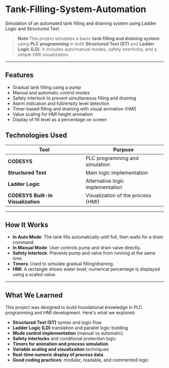 # Tank-Filling-System-Automation
Simulation of an automated tank filling and draining system using Ladder Logic and Structured Text

> **Note**:This project simulates a basic **tank filling and draining system** using **PLC programming** in both **Structured Text (ST)** and **Ladder Logic (LD)**. It includes auto/manual modes, safety interlocks, and a simple HMI visualization.

---

## Features

-  Gradual tank filling using a pump
-  Manual and automatic control modes
-  Safety interlock to prevent simultaneous filling and draining
-  Alarm indication and full/empty level detection
-  Timer-based filling and draining with visual animation (HMI)
-  Value scaling for HMI height animation
-  Display of fill level as a percentage on screen


## Technologies Used

| Tool          | Purpose                               |
|---------------|----------------------------------------|
| **CODESYS**   | PLC programming and simulation         |
| **Structured Text** | Main logic implementation        |
| **Ladder Logic** | Alternative logic implementation    |
| **CODESYS Built-in Visualization** | Visualization of the process (HMI)|

---

## How It Works

- **In Auto Mode**: The tank fills automatically until full, then waits for a drain command.
- **In Manual Mode**: User controls pump and drain valve directly.
- **Safety Interlock**: Prevents pump and valve from running at the same time.
- **Timers**: Used to simulate gradual filling/draining.
- **HMI**: A rectangle shows water level; numerical percentage is displayed using a scaled value.

---

## What We Learned

This project was designed to build foundational knowledge in PLC programming and HMI development. Here's what we explored:

-  **Structured Text (ST)** syntax and logic flow  
-  **Ladder Logic (LD)** translation and parallel logic building  
-  **Mode control implementation** (manual vs automatic)  
-  **Safety interlocks** and conditional protection logic  
-  **Timers for animation and process simulation**  
-  **Variable scaling and visualization** techniques  
-  **Real-time numeric display of process data**  
-  **Good coding practices**: modular, readable, and commented logic 
